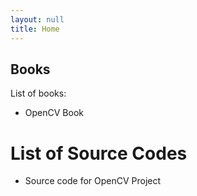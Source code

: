 ```yaml
---
layout: null
title: Home
---
```



## Books
List of books:

- OpenCV Book


# List of Source Codes 

- Source code for OpenCV Project

